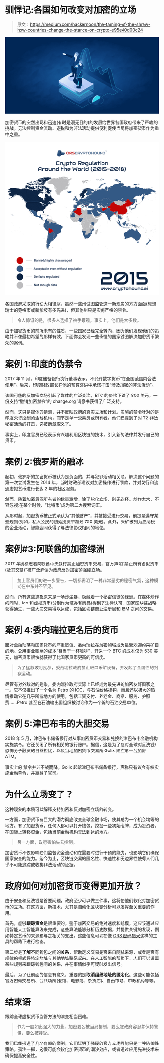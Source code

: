 # 驯悍记:各国如何改变对加密的立场

> 原文：<https://medium.com/hackernoon/the-taming-of-the-shrew-how-countries-change-the-stance-on-crypto-e95e40d00c24>

![](img/4308b020b558848e6b496778e7d3d2df.png)

加密货币的突然出现和迅速(有时是漫无目的)的发展给世界各国政府带来了严峻的挑战。无法控制资金流动、避税和为非法活动提供便利促使当局将加密货币作为重中之重。

![](img/ada4bed61be46da9f8b0a245420222d3.png)

各国政府采取的行动大相径庭。虽然一些州试图监管这一新现实的方方面面(想想瑞士的楚格市或新加坡有多先进)，但其他州只是实施严格的禁令。

> 令人惊讶的是，很多人选择了袖手旁观。事实上，他们是大多数。

由于加密货币的前所未有的性质，一些国家已经完全转向，因为他们发现他们的策略并不像最初希望的那样有效。下面你会发现一些奇怪的国家试图解决加密货币繁荣的案例。

# 案例 1:印度的伪禁令

2017 年 11 月，印度储备银行执行董事表示，不允许数字货币“在全国范围内合法使用”。后来，印度财政部长在他的预算演讲中承诺打击“涉及加密的非法活动”。

该国可能的反加密立场引起了媒体的广泛关注，BTC 的价格下跌了 800 美元。一份支持“撤销加密禁令”的 change.org 请愿书获得了广泛支持。

然而，这只是媒体的猜测，并不反映政府的真实立场和计划。实施的禁令针对的是印度央行控制的金融机构，而不是单一交易员或所有者。他们还提到了对 T2 非法秘密活动的打击，这被断章取义了。

事实上，印度官员已经表示有兴趣利用区块链的技术，引入新的法律并发行自己的货币。

# 案例 2:俄罗斯的融冰

起初，俄罗斯的加密货币被认为是负面的，并与犯罪活动相关联。解决这个问题的第一次尝试发生在 2014 年，当时财政部建议对加密操作进行罚款，并对发行和流通虚拟货币进行长达 2 年的社区服务。

然而，随着加密货币所有者的数量激增，除了软化立场，别无选择。炒作太大，不容忽视:在某个时候，“比特币”成为第二大搜索词汇。

从那时起，加密货币被正式承认为“其他财产”，并被接受进行交易，前提是遵守某些规则(例如，私人公民的初始投资不超过 750 美元)。此外，采矿被列为应纳税的企业活动，智能合同获得了与法律协议相同的地位。

# 案例#3:阿联酋的加密绿洲

2017 年初标志着阿联酋中央银行禁止加密货币交易。官方声明“禁止所有虚拟货币(及其交易)”被广泛解读为政府反对加密的强硬立场。

> 加上官员们的进一步警告，一切都表明了一种非常恶劣的秘密气氛，这种模式在中东并不罕见。

然而，所有这些迹象原来是一场沙尘暴，隐藏着一个秘密信徒的绿洲。在媒体炒作的同时，ico 和虚拟货币(分别作为证券和商品)得到了法律认可，国家区块链战略获得通过，一些大宗交易得以达成，包括区块链商业注册局和 IBM 之间的交易。

# 案例 4:委内瑞拉更名后的货币

面对金融动荡和国家货币的严重贬值，委内瑞拉在加密领域成为最受欢迎的采矿目的地。公用事业账单的成本“相当于一杯咖啡”，开采一个 BTC 的成本仅为 530 美元，加密货币很快就获得了比国家货币更高的可信度。

> 为了拯救玻利瓦尔，委内瑞拉政府禁止进口采矿设备，并发起了全国性的封存运动。

尽管有对外敌对的迹象，委内瑞拉政府实际上已经成为最先进的加密友好国家之一。它不仅推出了一个名为 Petro 的 ICO，与石油价格挂钩，而且还以极大的热情推动它在几乎所有地方的使用，包括工资支付、养老金、商品、服务、护照费……Petro 甚至在石油输出国组织被讨论作为一个新的石油交易单位。

# 案例 5:津巴布韦的大胆交易

2018 年 5 月，津巴布韦储备银行对从事加密货币交易和兑换的津巴布韦金融机构实施禁令。它还关闭了所有相关的银行账户。据信，这是为了应对全球对反洗钱/恐怖分子融资的日益担忧，以及当地加密货币交易所 Golix 建立第一台加密 ATM。

事实上的 禁令并非不战而降。Golix 起诉津巴布韦储备银行，声称只有议会有权实施金融禁令，并赢得了官司。

# 为什么立场变了？

这种现象的本质可以解释支持加密和反对加密立场的转变。

一方面，加密货币有巨大的潜力彻底改变全球金融市场，使其成为一个机会均等的地方。有了加密货币，任何人都可以打开钱包，挖掘一些初始令牌，成为投资者，在国际上转移资金，包括当前金融机构无法到达的地方。

> 另一方面，政府害怕失去控制。

加密货币不仅影响它们监督资金流动和在需要时进行干预的能力，也影响它们确保国家安全的能力。迄今为止，区块链交易的匿名性、快速性和无边界性使得人们几乎不可能追踪或收集非法活动的证据。

# 政府如何对加密货币变得更加开放？

由于安全和反洗钱是首要问题，政府至少可以做三件事，这将使他们软化对加密货币的立场。在这方面，新技术，尤其是自动化区块链分析可以发挥至关重要的作用。

首先，能够**跟踪资金**是很重要的。鉴于加密交易的绝对速度和规模，这应该通过应用智能人工智能算法来完成，这些算法能够分析历史数据，并提供关键的发现，例如特定货币的来源和与之相关的支出。这些信息可以在像 [ORS 密码猎犬](https://www.c-hound.ai/)这样的工具的帮助下进行检查。

第二步是**了解**不同钱包之间的**关系**，帮助定义交易是否来自随机来源，或者是否有规律的模式将特定地址与其他地址联系起来。在人工智能的帮助下，人们可以设置某些规则来跟踪钱包间的关系，并在事情似乎可疑时发出信号。

最后，为了让前面的信息有意义，重要的是**取消组织地址的匿名化**。这些可能包括官方密码交易所、公共场所(餐馆、电影院、杂货店)、自由市场、市政机构等等。

# 结束语

跟踪全球虚拟货币监管方法的演变相当困难。

> 作为一股如此强大的力量，加密要么被当局抵制，要么被政府容忍并保持警惕，要么被接受。

我们已经报道了几个有趣的案例，它们证明了强硬的官方立场可能只是一种防御性策略。孤注一掷，这很可能会软化加密货币的潮汐效应，或者通过应用先进技术来确保提高安全性。